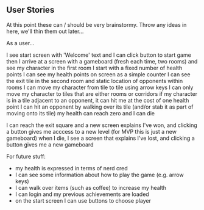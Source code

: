 User Stories
------------

At this point these can / should be very brainstormy. Throw any ideas in here, we'll thin them out later...

 As a user...

I see start screen with 'Welcome' text and I can click button to start game
then I arrive at a screen with a gameboard (fresh each time, two rooms) and see my character in the first room
I start with a fixed number of health points
I can see my health points on screen as a simple counter
I can see the exit tile in the second room and static location of opponents within rooms
I can move my character from tile to tile using arrow keys
I can only move my character to tiles that are either rooms or corridors
if my character is in a tile adjacent to an opponent, it can hit me at the cost of one health point
I can hit an opponent by walking over its tile (and/or stab it as part of moving onto its tile)
my health can reach zero and I can die

I can reach the exit square and a new screen explains I've won, and clicking a button gives me acccess to a new level (for MVP this is just a new gameboard)
when I die, I see a screen that explains I've lost, and clicking a button gives me a new gameboard


For future stuff:
- my health is expressed in terms of nerd cred
- I can see some information about how to play the game (e.g. arrow keys)
- I can walk over items (such as coffee) to increase my health
- I can login and my previous achievements are loaded
- on the start screen I can use buttons to choose player
